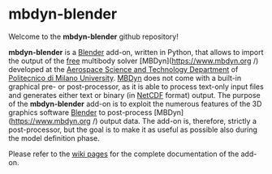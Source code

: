 # mbdyn-blender

Welcome to the **mbdyn-blender** github repository!

**mbdyn-blender** is a [Blender](http://www.blender.org/) add-on, written in
Python, that allows to import the output of the
[free](http://www.gnu.org/philosophy/free-sw.html) multibody solver
[MBDyn](https://www.mbdyn.org /) developed at the [Aerospace Science and
Technology Department](https://www.aero.polimi.it/) of [Politecnico di Milano
University](http://www.polimi.it/). [MBDyn](https://www.mbdyn.org/) does not
come with a built-in graphical pre- or post-processor, as it is able to process
text-only input files and generates either text or binary (in
[NetCDF](http://www.unidata.ucar.edu/software/netcdf/) format) output. The
purpose of the **mbdyn-blender** add-on is to exploit the numerous features of
the 3D graphics software [Blender](http://www.blender.org/) to post-process
[MBDyn](https://www.mbdyn.org /) output data. The add-on is, therefore, strictly
a post-processor, but the goal is to make it as useful as possible also during
the model definition phase.

Please refer to the [wiki pages](https://github.com/zanoni-mbdyn/mbdyn-blender/wiki) 
for the complete documentation of the add-on.

